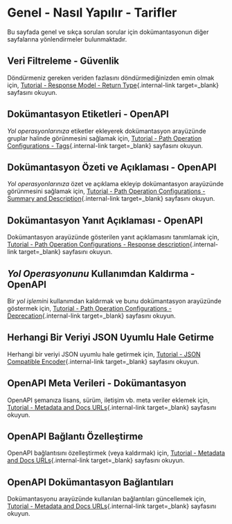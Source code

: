 # Genel - Nasıl Yapılır - Tarifler

Bu sayfada genel ve sıkça sorulan sorular için dokümantasyonun diğer sayfalarına yönlendirmeler bulunmaktadır.

## Veri Filtreleme - Güvenlik

Döndürmeniz gereken veriden fazlasını döndürmediğinizden emin olmak için, [Tutorial - Response Model - Return Type](../tutorial/response-model.md){.internal-link target=_blank} sayfasını okuyun.

## Dokümantasyon Etiketleri - OpenAPI

*Yol operasyonlarınıza* etiketler ekleyerek dokümantasyon arayüzünde gruplar halinde görünmesini sağlamak için, [Tutorial - Path Operation Configurations - Tags](../tutorial/path-operation-configuration.md#tags){.internal-link target=_blank} sayfasını okuyun.

## Dokümantasyon Özeti ve Açıklaması - OpenAPI

*Yol operasyonlarınıza* özet ve açıklama ekleyip dokümantasyon arayüzünde görünmesini sağlamak için, [Tutorial - Path Operation Configurations - Summary and Description](../tutorial/path-operation-configuration.md#summary-and-description){.internal-link target=_blank} sayfasını okuyun.

## Dokümantasyon Yanıt Açıklaması - OpenAPI

Dokümantasyon arayüzünde gösterilen yanıt açıklamasını tanımlamak için, [Tutorial - Path Operation Configurations - Response description](../tutorial/path-operation-configuration.md#response-description){.internal-link target=_blank} sayfasını okuyun.

## *Yol Operasyonunu* Kullanımdan Kaldırma - OpenAPI

Bir *yol işlemi*ni kullanımdan kaldırmak ve bunu dokümantasyon arayüzünde göstermek için, [Tutorial - Path Operation Configurations - Deprecation](../tutorial/path-operation-configuration.md#deprecate-a-path-operation){.internal-link target=_blank} sayfasını okuyun.

## Herhangi Bir Veriyi JSON Uyumlu Hale Getirme

Herhangi bir veriyi JSON uyumlu hale getirmek için, [Tutorial - JSON Compatible Encoder](../tutorial/encoder.md){.internal-link target=_blank} sayfasını okuyun.

## OpenAPI Meta Verileri - Dokümantasyon

OpenAPI şemanıza lisans, sürüm, iletişim vb. meta veriler eklemek için, [Tutorial - Metadata and Docs URLs](../tutorial/metadata.md){.internal-link target=_blank} sayfasını okuyun.

## OpenAPI Bağlantı Özelleştirme

OpenAPI bağlantısını özelleştirmek (veya kaldırmak) için, [Tutorial - Metadata and Docs URLs](../tutorial/metadata.md#openapi-url){.internal-link target=_blank} sayfasını okuyun.

## OpenAPI Dokümantasyon Bağlantıları

Dokümantasyonu arayüzünde kullanılan bağlantıları güncellemek için, [Tutorial - Metadata and Docs URLs](../tutorial/metadata.md#docs-urls){.internal-link target=_blank} sayfasını okuyun.
